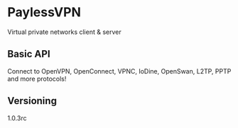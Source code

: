 # PaylessVPN

Virtual private networks client & server

## Basic API

Connect to OpenVPN, OpenConnect, VPNC, IoDine, OpenSwan, L2TP, PPTP and more protocols!

## Versioning

1.0.3rc
